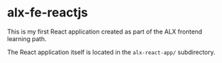 # alx-fe-reactjs

This is my first React application created as part of the ALX frontend learning path.

The React application itself is located in the `alx-react-app/` subdirectory.